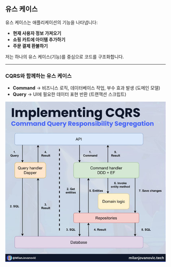 ## 유스 케이스

유스 케이스는 애플리케이션의 기능을 나타냅니다:

- **현재 사용자 정보 가져오기**  
- **쇼핑 카트에 아이템 추가하기**  
- **주문 결제 환불하기**

저는 하나의 유스 케이스(기능)를 중심으로 코드를 구조화합니다.

---

### CQRS와 함께하는 유스 케이스

- **Command** → 비즈니스 로직, 데이터베이스 작업, 부수 효과 발생 (도메인 모델)
- **Query** → UI에 필요한 데이터 표현 반환  (트랜잭션 스크립트)


![](img/IMG_1391.jpeg)